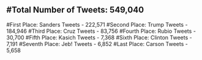 #Total Number of Tweets: 549,040 
---
#First Place: Sanders Tweets - 222,571
#Second Place: Trump Tweets - 184,946
#Third Place: Cruz Tweets - 83,756
#Fourth Place: Rubio Tweets - 30,700
#Fifth Place: Kasich Tweets - 7,368
#Sixth Place: Clinton Tweets - 7,191
#Seventh Place: Jeb! Tweets - 6,852
#Last Place: Carson Tweets - 5,658
